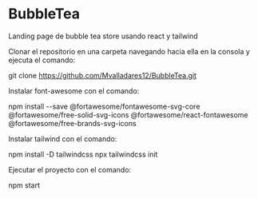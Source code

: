 # BubbleTea
Landing page de bubble tea store usando react y tailwind

Clonar el repositorio en una carpeta navegando hacia ella en la consola y ejecuta el comando:

git clone https://github.com/Mvalladares12/BubbleTea.git

Instalar font-awesome con el comando:

npm install --save @fortawesome/fontawesome-svg-core @fortawesome/free-solid-svg-icons @fortawesome/react-fontawesome @fortawesome/free-brands-svg-icons

Instalar tailwind con el comando:

npm install -D tailwindcss npx tailwindcss init

Ejecutar el proyecto con el comando:

npm start
